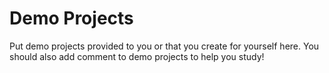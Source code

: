 # Demo Projects
Put demo projects provided to you or that you create for yourself here. You should also add comment to demo projects to help you study!